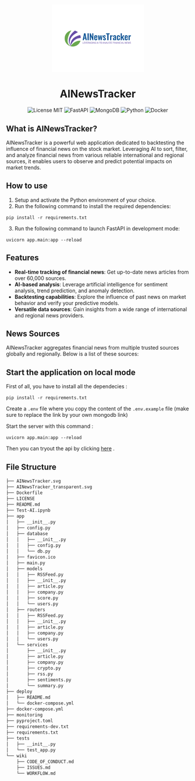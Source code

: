 <p align="center">
    <img width="50%" src="./AINewsTracker_transparent.svg" alt="AINewsTracker"/>
    <h1 align="center">AINewsTracker </h1>
</p>

<p align="center">
    <img src="https://img.shields.io/badge/license-MIT-green?style=for-the-badge" alt="License MIT"/>
    <img src="https://img.shields.io/badge/-FastAPI-009681?style=for-the-badge&logo=fastapi&logoColor=white" alt="FastAPI"/>
    <img src="https://img.shields.io/badge/-MongoDB-47A248?style=for-the-badge&logo=mongodb&logoColor=white" alt="MongoDB"/>
    <img src="https://img.shields.io/badge/-Python-3776AB?style=for-the-badge&logo=python&logoColor=white" alt="Python"/>
    <img src="https://img.shields.io/badge/-Docker-2496ED?style=for-the-badge&logo=docker&logoColor=white" alt="Docker"/>
</p>

## What is AINewsTracker?

AINewsTracker is a powerful web application dedicated to backtesting the influence of financial news on the stock market. Leveraging AI to sort, filter, and analyze financial news from various reliable international and regional sources, it enables users to observe and predict potential impacts on market trends.

## How to use

1. Setup and activate the Python environment of your choice.
2. Run the following command to install the required dependencies:

```shell
pip install -r requirements.txt
```

3. Run the following command to launch FastAPI in development mode:

```shell
uvicorn app.main:app --reload
```

## Features

- **Real-time tracking of financial news**: Get up-to-date news articles from over 60,000 sources.
- **AI-based analysis**: Leverage artificial intelligence for sentiment analysis, trend prediction, and anomaly detection.
- **Backtesting capabilities**: Explore the influence of past news on market behavior and verify your predictive models.
- **Versatile data sources**: Gain insights from a wide range of international and regional news providers.

## News Sources

AINewsTracker aggregates financial news from multiple trusted sources globally and regionally. Below is a list of these sources:

## Start the application on local mode

First of all, you have to install all the dependecies :
```
pip install -r requirements.txt
```
Create a `.env` file where you copy the content of the `.env.example` file (make sure to replace the link by your own mongodb link)

Start the server with this command :
```
uvicorn app.main:app --reload
```

Then you can tryout the api by clicking [here](http://127.0.0.1:8000/docs) .


## File Structure

```
├── AINewsTracker.svg
├── AINewsTracker_transparent.svg
├── Dockerfile
├── LICENSE
├── README.md
├── Test-AI.ipynb
├── app
│   ├── __init__.py
│   ├── config.py
│   ├── database
│   │   ├── __init__.py
│   │   ├── config.py
│   │   └── db.py
│   ├── favicon.ico
│   ├── main.py
│   ├── models
│   │   ├── RSSFeed.py
│   │   ├── __init__.py
│   │   ├── article.py
│   │   ├── company.py
│   │   ├── score.py
│   │   └── users.py
│   ├── routers
│   │   ├── RSSFeed.py
│   │   ├── __init__.py
│   │   ├── article.py
│   │   ├── company.py
│   │   └── users.py
│   └── services
│       ├── __init__.py
│       ├── article.py
│       ├── company.py
│       ├── crypto.py
│       ├── rss.py
│       ├── sentiments.py
│       └── summary.py
├── deploy
│   ├── README.md
│   └── docker-compose.yml
├── docker-compose.yml
├── monitoring
├── pyproject.toml
├── requirements-dev.txt
├── requirements.txt
├── tests
│   ├── __init__.py
│   └── test_app.py
└── wiki
    ├── CODE_OF_CONDUCT.md
    ├── ISSUES.md
    └── WORKFLOW.md
```